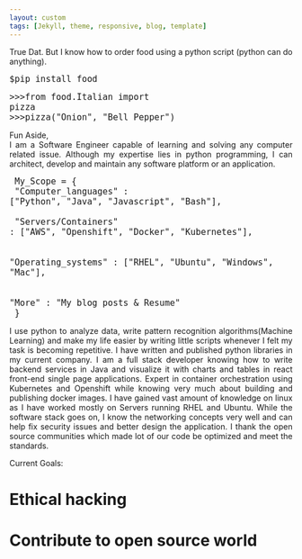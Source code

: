 ```yaml
---
layout: custom
tags: [Jekyll, theme, responsive, blog, template]
---
```


<p style="text-align: justify">True Dat. But I know how to order food using a python script (python can do anything).</p>

<font size="4"><code>$pip install food</code></font><br>

<font size="4"><code>>>>from food.Italian import pizza<br>>>>pizza("Onion", "Bell Pepper")</code></font><br>

<p style="text-align: justify">Fun Aside,<br>
I am a Software Engineer capable of learning and solving any computer related issue. Although my
expertise lies in python programming, I can architect, develop and maintain any software platform or
an application.</p>

<font size="4"><code>
My_Scope = {<br>
"Computer_languages" : ["Python", "Java", "Javascript", "Bash"],<br>
<br>
"Servers/Containers" : ["AWS", "Openshift", "Docker", "Kubernetes"],<br>
<br>
"Operating_systems" : ["RHEL", "Ubuntu", "Windows", "Mac"],<br>
<br>
"More" : "My blog posts & Resume"<br>
}
</code></font><br>
<p style="text-align: justify">I use python to analyze data, write pattern recognition algorithms(Machine Learning) and make
my life easier by writing little scripts whenever I felt my task is becoming repetitive. I have written and
published python libraries in my current company. I am a full stack developer
knowing how to write backend services in Java and visualize it with charts and tables in react front-end single page applications. Expert in container orchestration using Kubernetes and Openshift while knowing very much about
building and publishing docker images. I have gained vast amount of knowledge on linux as I have worked mostly on Servers
running RHEL and Ubuntu. While the software stack goes on, I know the networking concepts very well and can help
 fix security issues and better design the application. I thank the open source communities which made lot of our
 code be optimized and meet the standards.</p>

 Current Goals:<br>
  # Ethical hacking<br>
  # Contribute to open source world
